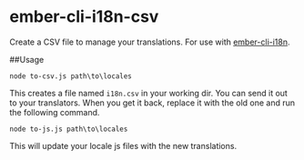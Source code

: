 # ember-cli-i18n-csv

Create a CSV file to manage your translations. For use with [ember-cli-i18n](https://github.com/dockyard/ember-cli-i18n).

##Usage

`node to-csv.js path\to\locales`

This creates a file named `i18n.csv` in your working dir. You can send it out to your translators. When you get it back, replace it with the old one and run the following command.

`node to-js.js path\to\locales`

This will update your locale js files with the new translations.
